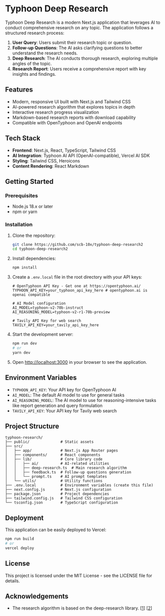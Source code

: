 # Typhoon Deep Research

Typhoon Deep Research is a modern Next.js application that leverages AI to conduct comprehensive research on any topic. The application follows a structured research process:

1. **User Query**: Users submit their research topic or question.
2. **Follow-up Questions**: The AI asks clarifying questions to better understand the research needs.
3. **Deep Research**: The AI conducts thorough research, exploring multiple angles of the topic.
4. **Research Report**: Users receive a comprehensive report with key insights and findings.

## Features

- Modern, responsive UI built with Next.js and Tailwind CSS
- AI-powered research algorithm that explores topics in depth
- Interactive research progress visualization
- Markdown-based research reports with download capability
- Compatible with OpenTyphoon and OpenAI endpoints

## Tech Stack

- **Frontend**: Next.js, React, TypeScript, Tailwind CSS
- **AI Integration**: Typhoon AI API (OpenAI-compatible), Vercel AI SDK
- **Styling**: Tailwind CSS, Heroicons
- **Content Rendering**: React Markdown

## Getting Started

### Prerequisites

- Node.js 18.x or later
- npm or yarn

### Installation

1. Clone the repository:
   ```bash
   git clone https://github.com/scb-10x/typhoon-deep-research2
   cd typhoon-deep-research2
   ```

2. Install dependencies:
   ```bash
   npm install
   ```

3. Create a `.env.local` file in the root directory with your API keys:
   ```
   # OpenTyphoon API Key - Get one at https://opentyphoon.ai/
   TYPHOON_API_KEY=your_typhoon_api_key_here # opentyphoon.ai is openai compatible
   
   # AI Model configuration
   AI_MODEL=typhoon-v2-70b-instruct
   AI_REASONING_MODEL=typhoon-v2-r1-70b-preview
   
   # Tavily API Key for web search
   TAVILY_API_KEY=your_tavily_api_key_here
   ```

4. Start the development server:
   ```bash
   npm run dev
   # or
   yarn dev
   ```

5. Open [http://localhost:3000](http://localhost:3000) in your browser to see the application.

## Environment Variables

- `TYPHOON_API_KEY`: Your API key for OpenTyphoon AI
- `AI_MODEL`: The default AI model to use for general tasks
- `AI_REASONING_MODEL`: The AI model to use for reasoning-intensive tasks like report generation and query formulation
- `TAVILY_API_KEY`: Your API key for Tavily web search

## Project Structure

```
typhoon-research/
├── public/              # Static assets
├── src/
│   ├── app/             # Next.js App Router pages
│   ├── components/      # React components
│   ├── lib/             # Core library code
│   │   ├── ai/          # AI-related utilities
│   │   ├── deep-research.ts  # Main research algorithm
│   │   ├── feedback.ts  # Follow-up questions generation
│   │   └── prompt.ts    # AI prompt templates
│   └── utils/           # Utility functions
├── .env.local           # Environment variables (create this file)
├── next.config.js       # Next.js configuration
├── package.json         # Project dependencies
├── tailwind.config.js   # Tailwind CSS configuration
└── tsconfig.json        # TypeScript configuration
```

## Deployment

This application can be easily deployed to Vercel:

```bash
npm run build
# or
vercel deploy
```

## License

This project is licensed under the MIT License - see the LICENSE file for details.

## Acknowledgements

- The research algorithm is based on the deep-research library. [[1](https://github.com/dzhng/deep-research)] [[2](https://github.com/AnotiaWang/deep-research-web-ui)]
